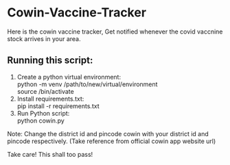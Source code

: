 # Cowin-Vaccine-Tracker

Here is the cowin vaccine tracker, Get notified whenever the covid vaccnine stock arrives in your area.

## Running this script: 

1. Create a python virtual environment: <br />
    python -m venv /path/to/new/virtual/environment <br />
    source <venv>/bin/activate <br />
2. Install requirements.txt: <br />
    pip install -r requirements.txt
3. Run Python script: <br />
    python cowin.py
  
  
 
 Note: Change the district id and pincode cowin with your district id and pincode respectively. (Take reference from official cowin app website url)
 
 Take care! This shall too pass!
    
    
    
    
